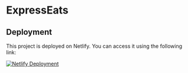 # ExpressEats

## Deployment

This project is deployed on Netlify. You can access it using the following link:

[![Netlify Deployment](https://www.netlify.com/img/deploy/button.svg)](https://vermillion-gingersnap-6bab08.netlify.app//)
